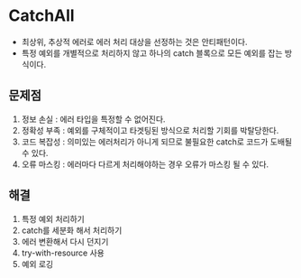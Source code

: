 # CatchAll

- 최상위, 추상적 에러로 에러 처리 대상을 선정하는 것은 안티패턴이다.
- 특정 예외를 개별적으로 처리하지 않고 하나의 catch 블록으로 모든 예외를 잡는 방식이다.

## 문제점
1. 정보 손실 : 에러 타입을 특정할 수 없어진다.
2. 정확성 부족 : 예외를 구체적이고 타겟팅된 방식으로 처리할 기회를 박탈당한다.
3. 코드 복잡성 : 의미있는 에러처리가 아니게 되므로 불필요한 catch로 코드가 도배될 수 있다.
4. 오류 마스킹 : 에러마다 다르게 처리해야하는 경우 오류가 마스킹 될 수 있다.

## 해결
1. 특정 예외 처리하기
2. catch를 세분화 해서 처리하기
3. 에러 변환해서 다시 던지기
4. try-with-resource 사용
5. 예외 로깅
